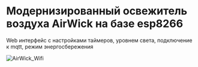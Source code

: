 # Модернизированный освежитель воздуха AirWick на базе esp8266
Web интерфейс с настройками таймеров, уровнем света, подключение к mqtt, режим энергосбережения

![AirWick_Wifi](https://github.com/MishanyaTS/AirWick_WiFi/assets/102694006/fc5c2b5b-e1ff-46cd-a2d9-201c71861b68)
